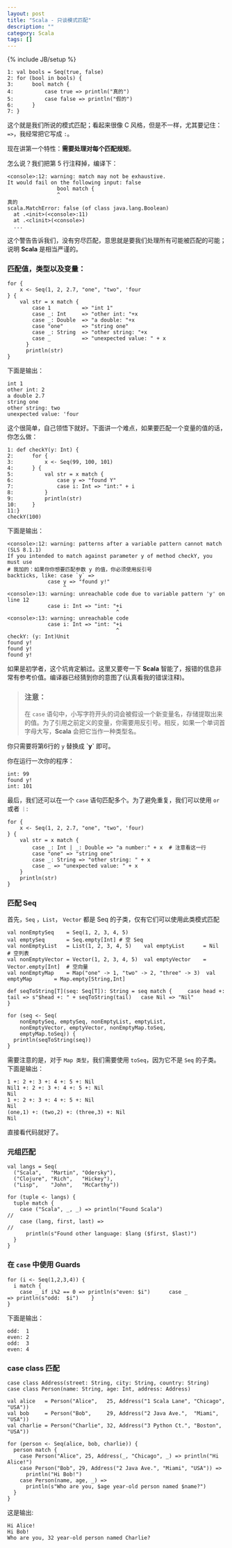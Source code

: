 ```yaml
---
layout: post
title: "Scala - 只谈模式匹配"
description: ""
category: Scala
tags: []
---
```

{% include JB/setup %}

	1: val bools = Seq(true, false)
	2: for (bool in bools) {
	3:	 	bool match {
	4:			case true => println("真的")
	5:			case false => println("假的")
	6:		}
	7: }
	
这个就是我们所说的模式匹配；看起来很像 C 风格，但是不一样，尤其要记住：`=>`，我经常把它写成 `:`。

现在讲第一个特性：**需要处理对每个匹配规矩**。

怎么说？我们把第 5 行注释掉，编译下：

	<console>:12: warning: match may not be exhaustive.
	It would fail on the following input: false
	                bool match {
	                ^
	真的
	scala.MatchError: false (of class java.lang.Boolean)
	  at .<init>(<console>:11)
	  at .<clinit>(<console>)
	  ...
	  
这个警告告诉我们，没有穷尽匹配，意思就是要我们处理所有可能被匹配的可能；说明 **Scala** 是相当严谨的。


### 匹配值，类型以及变量：


	for {
		x <- Seq(1, 2, 2.7, "one", "two", 'four
	} {
		val str = x match {
		    case 1          => "int 1"
		    case _: Int     => "other int: "+x
		    case _: Double  => "a double: "+x
		    case "one"      => "string one"
		    case _: String  => "other string: "+x
		    case _          => "unexpected value: " + x
		  }
		  println(str)
	}

下面是输出：
	
	int 1
	other int: 2
	a double 2.7
	string one
	other string: two
	unexpected value: 'four

这个很简单，自己领悟下就好。下面讲一个难点，如果要匹配一个变量的值的话，你怎么做：

	1: def checkY(y: Int) {
	2:		for {
	3:			x <- Seq(99, 100, 101)
	4:		} {
	5:			val str = x match {
	6:				case y => "found Y"
	7:				case i: Int => "int:" + i
	8:			}
	9:			println(str)
	10:		}
	11:}
	checkY(100)
	
下面是输出：

	<console>:12: warning: patterns after a variable pattern cannot match (SLS 8.1.1)
	If you intended to match against parameter y of method checkY, you must use	
	# 我加的：如果你你想要匹配参数 y 的值，你必须使用反引号
	backticks, like: case `y` =>
	             case y => "found y!"
	                  ^
	<console>:13: warning: unreachable code due to variable pattern 'y' on line 12
	             case i: Int => "int: "+i
	                                   ^
	<console>:13: warning: unreachable code
	             case i: Int => "int: "+i
	                                   ^
	checkY: (y: Int)Unit
	found y!
	found y!
	found y!
	
如果是初学者，这个坑肯定躺过。这里又要夸一下 **Scala** 智能了，报错的信息非常有参考价值。编译器已经猜到你的意图了(认真看我的错误注释)。

> ### 注意：
> 在 `case` 语句中，小写字符开头的词会被假设一个新变量名，存储提取出来的值。为了引用之前定义的变量，你需要用反引号。相反，如果一个单词首字母大写，**Scala** 会把它当作一种类型名。

你只需要将第6行的 `y` 替换成 **\`y\`** 即可。

你在运行一次你的程序：

	int: 99
	found y!
	int: 101
	
最后，我们还可以在一个 `case` 语句匹配多个。为了避免重复，我们可以使用 `or` 或者 `｜`:

	for {
		x <- Seq(1, 2, 2.7, "one", "two", 'four)
	} {
		val str = x match {
			case _: Int | _: Double => "a number:" + x	# 注意看这一行
			case "one" => "string one"
			case _: String => "other string: " + x
			case _ => "unexpected value: " + x
		}
		println(str)
	}
	
### 匹配 Seq

首先，`Seq` ，`List`， `Vector` 都是 Seq 的子类，仅有它们可以使用此类模式匹配

	val nonEmptySeq    = Seq(1, 2, 3, 4, 5)
	val emptySeq       = Seq.empty[Int]	# 空 Seq
	val nonEmptyList   = List(1, 2, 3, 4, 5)	val emptyList      = Nil	# 空列表
	val nonEmptyVector = Vector(1, 2, 3, 4, 5)	val emptyVector    = Vector.empty[Int]	# 空向量
	val nonEmptyMap    = Map("one" -> 1, "two" -> 2, "three" -> 3)	val emptyMap       = Map.empty[String,Int]
	
	def seqToString[T](seq: Seq[T]): String = seq match {	  case head +: tail => s"$head +: " + seqToString(tail)	  case Nil => "Nil"
	}
	
	for (seq <- Seq(	   
		nonEmptySeq, emptySeq, nonEmptyList, emptyList,
		nonEmptyVector, emptyVector, nonEmptyMap.toSeq,
		emptyMap.toSeq)) {
	  println(seqToString(seq))
	}

需要注意的是，对于 `Map 类型`，我们需要使用 `toSeq`，因为它不是 `Seq` 的子类。
下面是输出：
	
	1 +: 2 +: 3 +: 4 +: 5 +: Nil
	Nil1 +: 2 +: 3 +: 4 +: 5 +: Nil
	Nil
	1 +: 2 +: 3 +: 4 +: 5 +: Nil
	Nil
	(one,1) +: (two,2) +: (three,3) +: Nil
	Nil

 直接看代码就好了。

### 元组匹配

	val langs = Seq(
	  ("Scala",   "Martin", "Odersky"),
	  ("Clojure", "Rich",   "Hickey"),
	  ("Lisp",    "John",   "McCarthy"))
	
	for (tuple <- langs) {
	  tuple match {
	    case ("Scala", _, _) => println("Found Scala")                   // 
	    case (lang, first, last) =>                                      // 
	      println(s"Found other language: $lang ($first, $last)")
	  }
	}
	
### 在 `case` 中使用 Guards


	for (i <- Seq(1,2,3,4)) {
	  i match {
	    case _ if i%2 == 0 => println(s"even: $i")	    case _             => println(s"odd:  $i")	  }
	}

下面是输出：	

	odd:  1
	even: 2
	odd:  3
	even: 4

### case class 匹配	

	case class Address(street: String, city: String, country: String)
	case class Person(name: String, age: Int, address: Address)
	
	val alice   = Person("Alice",   25, Address("1 Scala Lane", "Chicago", "USA"))
	val bob     = Person("Bob",     29, Address("2 Java Ave.",  "Miami",   "USA"))
	val charlie = Person("Charlie", 32, Address("3 Python Ct.", "Boston",  "USA"))
	
	for (person <- Seq(alice, bob, charlie)) {
	  person match {
	    case Person("Alice", 25, Address(_, "Chicago", _) => println("Hi Alice!")
	    case Person("Bob", 29, Address("2 Java Ave.", "Miami", "USA")) =>
	      println("Hi Bob!")
	    case Person(name, age, _) =>
	      println(s"Who are you, $age year-old person named $name?")
	  }
	} 

这是输出:	

	Hi Alice!
	Hi Bob!
	Who are you, 32 year-old person named Charlie?





